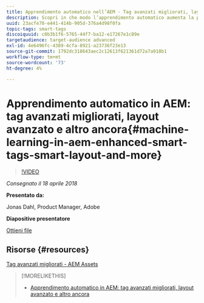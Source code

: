 ```yaml
---
title: Apprendimento automatico nell’AEM - Tag avanzati migliorati, layout avanzato e altro ancora
description: Scopri in che modo l’apprendimento automatico aumenta la produttività e sblocca nuovi casi d’uso nella versione 6.4 di Experience Manager
uuid: 23acfe70-e441-414b-905d-376a4d98f0fa
topic-tags: smart-tags
discoiquuid: c0b3b1f6-5765-44f7-ba12-e17267e1c89e
targetaudience: target-audience advanced
exl-id: 4e6496fc-4389-4cfa-8921-a23736f23e13
source-git-commit: 1792dc318643aec2c12613f621361d72a7a918b1
workflow-type: tm+mt
source-wordcount: '73'
ht-degree: 4%

---
```


# Apprendimento automatico in AEM: tag avanzati migliorati, layout avanzato e altro ancora{#machine-learning-in-aem-enhanced-smart-tags-smart-layout-and-more}

>[!VIDEO](https://video.tv.adobe.com/v/22255/?quality=9)

*Consegnato il 18 aprile 2018*

**Presentato da:**

Jonas Dahl, Product Manager, Adobe

**Diapositive presentatore**

[Ottieni file](assets/aem+gems+ml+and+ai+in+aem+4+17+18.pdf)

## Risorse {#resources}

[Tag avanzati migliorati - AEM Assets](https://helpx.adobe.com/experience-manager/6-4/assets/using/enhanced-smart-tags.html)

<!--
[Get back to the Overview](https://helpx.adobe.com/experience-manager/kt/eseminars/gems/aem-index.html)
-->

>[!MORELIKETHIS]
>
>* [Apprendimento automatico in AEM: tag avanzati migliorati, layout avanzato e altro ancora](aem-machine-learning.md)
